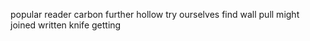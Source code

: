 popular reader carbon further hollow try ourselves find wall pull might joined written knife getting